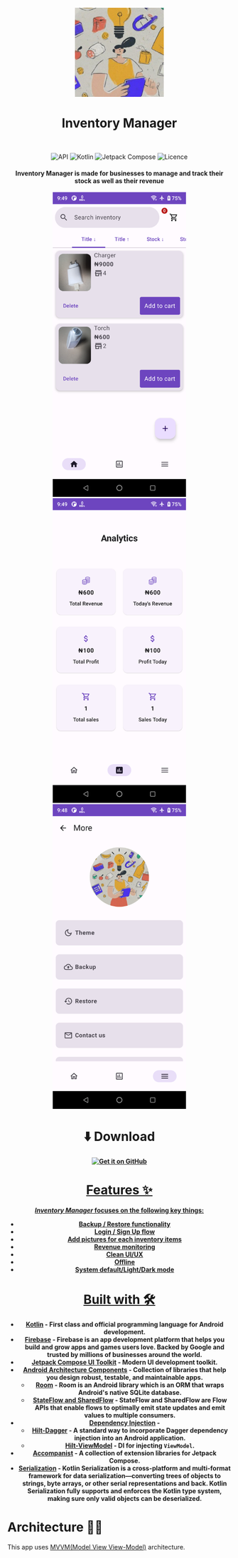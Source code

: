 
<div align="center">
</br>
<img src="app/src/main/ic_launcher-playstore.png" width="200" />

</div>

<h1 align="center">Inventory Manager</h1>

</br>
<p align="center">
  <img alt="API" src="https://img.shields.io/badge/Api%2021+-50f270?logo=android&logoColor=black&style=for-the-badge"/></a>
  <img alt="Kotlin" src="https://img.shields.io/badge/Kotlin-a503fc?logo=kotlin&logoColor=white&style=for-the-badge"/></a>
  <img alt="Jetpack Compose" src="https://img.shields.io/static/v1?style=for-the-badge&message=Jetpack+Compose&color=4285F4&logo=Jetpack+Compose&logoColor=FFFFFF&label="/></a> 
  <img alt="Licence" src="https://img.shields.io/badge/LICENCE-CC_BY_NC_SA_4.0-blue"/></a>
  
<h4 align="center">Inventory Manager is made for businesses to manage and track their stock as well as their revenue

<br>
<br>
<div align="center">

<img src="screenshots/home.png" width="300" alt="image">
<img src="screenshots/analytics.png" width="300" alt="image">
<img src="screenshots/more.png" width="300" alt="image">
  
# ⬇️ Download
<a href="https://github.com/micokpori/Inventory-Manager/releases"><img alt="Get it on GitHub" src="https://user-images.githubusercontent.com/69304392/148696068-0cfea65d-b18f-4685-82b5-329a330b1c0d.png" height=80px />
</div>

# Features ✨

_Inventory Manager_ focuses on the following key things:

- Backup / Restore functionality
- Login / Sign Up flow
- Add pictures for each inventory items
- Revenue monitoring
- Clean UI/UX
- Offline
- System default/Light/Dark mode

# Built with 🛠

- [Kotlin](https://kotlinlang.org/) - First class and official programming language for Android development.
- [Firebase](https://firebase.google.com) - Firebase is an app development platform that helps you build and grow apps and games users love. Backed by Google and trusted by millions of businesses around the world.
- [Jetpack Compose UI Toolkit](https://developer.android.com/jetpack/compose) - Modern UI development toolkit.
- [Android Architecture Components](https://developer.android.com/-topic/libraries/architecture) - Collection of libraries that help you design robust, testable, and maintainable apps.
  - [Room](https://developer.android.com/topic/libraries/architecture/room) - Room is an Android library which is an ORM that wraps Android's native SQLite database.
  - [StateFlow and SharedFlow](https://developer.android.com/kotlin/flow/stateflow-and-sharedflow#:~:text=StateFlow%20is%20a%20state%2Dholder,property%20of%20the%20MutableStateFlow%20class.) - StateFlow and SharedFlow are Flow APIs that enable flows to optimally emit state updates and emit values to multiple consumers.
- [Dependency Injection](https://developer.android.com/training/dependency-injection) -
    - [Hilt-Dagger](https://dagger.dev/hilt/) - A standard way to incorporate Dagger dependency injection into an Android application.
    - [Hilt-ViewModel](https://developer.android.com/training/dependency-injection/hilt-jetpack) - DI for injecting ```ViewModel```. 
- [Accompanist](https://google.github.io/accompanist/) - A collection of extension libraries for Jetpack Compose.
- [Serialization](https://github.com/Kotlin/kotlinx.serialization) - Kotlin Serialization is a cross-platform and multi-format framework for data serialization—converting trees of objects to strings, byte arrays, or other serial representations and back. Kotlin Serialization fully supports and enforces the Kotlin type system, making sure only valid objects can be deserialized.
# Architecture 👷‍♂️
This app uses [MVVM(Model View View-Model)](https://developer.android.com/topic/architecture#recommended-app-arch) architecture.

